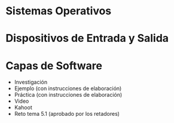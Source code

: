 # Sistemas Operativos
# Dispositivos de Entrada y Salida
# Capas de Software
- Investigación
- Ejemplo (con instrucciones de elaboración)
- Práctica (con instrucciones de elaboración)
- Video
- Kahoot
- Reto tema 5.1 (aprobado por los retadores)